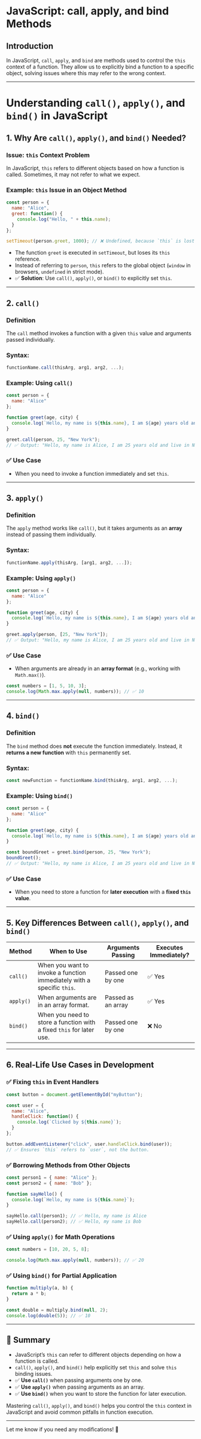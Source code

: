 # JavaScript: call, apply, and bind Methods

## Introduction
In JavaScript, `call`, `apply`, and `bind` are methods used to control the `this` context of a function. They allow us to explicitly bind a function to a specific object, solving issues where this may refer to the wrong context.


---
# Understanding `call()`, `apply()`, and `bind()` in JavaScript

## 1. Why Are `call()`, `apply()`, and `bind()` Needed?

### **Issue: `this` Context Problem**
In JavaScript, `this` refers to different objects based on how a function is called. Sometimes, it may not refer to what we expect.

### **Example: `this` Issue in an Object Method**
```js
const person = {
  name: "Alice",
  greet: function() {
    console.log("Hello, " + this.name);
  }
};

setTimeout(person.greet, 1000); // ❌ Undefined, because `this` is lost
```
- The function `greet` is executed in `setTimeout`, but loses its `this` reference.
- Instead of referring to `person`, `this` refers to the global object (`window` in browsers, `undefined` in strict mode).
- ✅ **Solution**: Use `call()`, `apply()`, or `bind()` to explicitly set `this`.

---

## 2. `call()`

### **Definition**
The `call` method invokes a function with a given `this` value and arguments passed individually.

### **Syntax:**
```js
functionName.call(thisArg, arg1, arg2, ...);
```

### **Example: Using `call()`**
```js
const person = {
  name: "Alice"
};

function greet(age, city) {
  console.log(`Hello, my name is ${this.name}, I am ${age} years old and live in ${city}.`);
}

greet.call(person, 25, "New York"); 
// ✅ Output: "Hello, my name is Alice, I am 25 years old and live in New York."
```

### ✅ **Use Case**
- When you need to invoke a function immediately and set `this`.

---

## 3. `apply()`

### **Definition**
The `apply` method works like `call()`, but it takes arguments as an **array** instead of passing them individually.

### **Syntax:**
```js
functionName.apply(thisArg, [arg1, arg2, ...]);
```

### **Example: Using `apply()`**
```js
const person = {
  name: "Alice"
};

function greet(age, city) {
  console.log(`Hello, my name is ${this.name}, I am ${age} years old and live in ${city}.`);
}

greet.apply(person, [25, "New York"]); 
// ✅ Output: "Hello, my name is Alice, I am 25 years old and live in New York."
```

### ✅ **Use Case**
- When arguments are already in an **array format** (e.g., working with `Math.max()`).

```js
const numbers = [1, 5, 10, 3];
console.log(Math.max.apply(null, numbers)); // ✅ 10
```

---

## 4. `bind()`

### **Definition**
The `bind` method does **not** execute the function immediately. Instead, it **returns a new function** with `this` permanently set.

### **Syntax:**
```js
const newFunction = functionName.bind(thisArg, arg1, arg2, ...);
```

### **Example: Using `bind()`**
```js
const person = {
  name: "Alice"
};

function greet(age, city) {
  console.log(`Hello, my name is ${this.name}, I am ${age} years old and live in ${city}.`);
}

const boundGreet = greet.bind(person, 25, "New York");
boundGreet(); 
// ✅ Output: "Hello, my name is Alice, I am 25 years old and live in New York."
```

### ✅ **Use Case**
- When you need to store a function for **later execution** with a **fixed `this` value**.

---

## 5. **Key Differences Between `call()`, `apply()`, and `bind()`**

| Method  | When to Use | Arguments Passing | Executes Immediately? |
|---------|------------|-------------------|-----------------------|
| `call()` | When you want to invoke a function immediately with a specific `this`. | Passed one by one | ✅ Yes |
| `apply()` | When arguments are in an array format. | Passed as an array | ✅ Yes |
| `bind()` | When you need to store a function with a fixed `this` for later use. | Passed one by one | ❌ No |

---

## 6. **Real-Life Use Cases in Development**

### ✅ **Fixing `this` in Event Handlers**
```js
const button = document.getElementById("myButton");

const user = {
  name: "Alice",
  handleClick: function() {
    console.log(`Clicked by ${this.name}`);
  }
};

button.addEventListener("click", user.handleClick.bind(user));
// ✅ Ensures `this` refers to `user`, not the button.
```

### ✅ **Borrowing Methods from Other Objects**
```js
const person1 = { name: "Alice" };
const person2 = { name: "Bob" };

function sayHello() {
  console.log(`Hello, my name is ${this.name}`);
}

sayHello.call(person1); // ✅ Hello, my name is Alice
sayHello.call(person2); // ✅ Hello, my name is Bob
```

### ✅ **Using `apply()` for Math Operations**
```js
const numbers = [10, 20, 5, 8];

console.log(Math.max.apply(null, numbers)); // ✅ 20
```

### ✅ **Using `bind()` for Partial Application**
```js
function multiply(a, b) {
  return a * b;
}

const double = multiply.bind(null, 2);
console.log(double(5)); // ✅ 10
```

---

## 🎯 **Summary**
- JavaScript’s `this` can refer to different objects depending on how a function is called.
- `call()`, `apply()`, and `bind()` help explicitly set `this` and solve `this` binding issues.
- ✅ **Use `call()`** when passing arguments one by one.
- ✅ **Use `apply()`** when passing arguments as an array.
- ✅ **Use `bind()`** when you want to store the function for later execution.

Mastering `call()`, `apply()`, and `bind()` helps you control the `this` context in JavaScript and avoid common pitfalls in function execution.

---

Let me know if you need any modifications! 🚀
